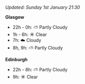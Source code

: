 *Updated: Sunday 1st January 21:30*

**Glasgow**

* 22h - 0h: :partly_sunny: Partly Cloudy
* 1h - 6h: :sunny: Clear
* 7h: :cloud: Cloudy
* 8h, 9h: :partly_sunny: Partly Cloudy

**Edinburgh**

* 22h - 8h: :partly_sunny: Partly Cloudy
* 9h: :sunny: Clear
